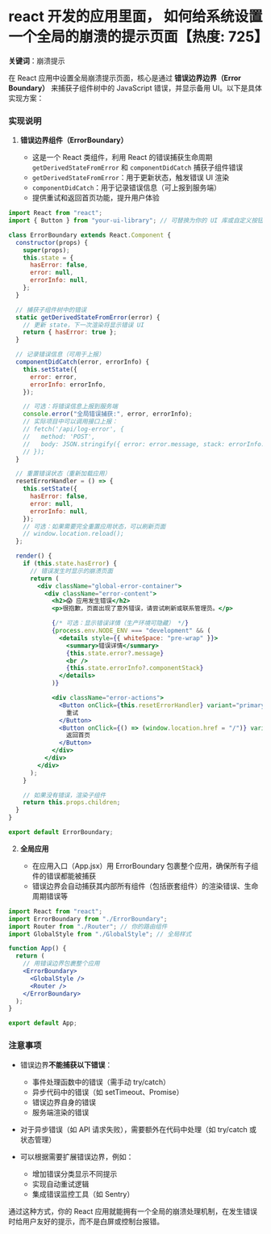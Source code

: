 # react 开发的应用里面， 如何给系统设置一个全局的崩溃的提示页面【热度: 725】

**关键词**：崩溃提示

在 React 应用中设置全局崩溃提示页面，核心是通过 **错误边界边界（Error Boundary）** 来捕获子组件树中的 JavaScript 错误，并显示备用 UI。以下是具体实现方案：

### 实现说明

1. **错误边界组件（ErrorBoundary）**

   - 这是一个 React 类组件，利用 React 的错误捕获生命周期 `getDerivedStateFromError` 和 `componentDidCatch` 捕获子组件错误
   - `getDerivedStateFromError`：用于更新状态，触发错误 UI 渲染
   - `componentDidCatch`：用于记录错误信息（可上报到服务端）
   - 提供重试和返回首页功能，提升用户体验

```jsx
import React from "react";
import { Button } from "your-ui-library"; // 可替换为你的 UI 库或自定义按钮

class ErrorBoundary extends React.Component {
  constructor(props) {
    super(props);
    this.state = {
      hasError: false,
      error: null,
      errorInfo: null,
    };
  }

  // 捕获子组件树中的错误
  static getDerivedStateFromError(error) {
    // 更新 state，下一次渲染将显示错误 UI
    return { hasError: true };
  }

  // 记录错误信息（可用于上报）
  componentDidCatch(error, errorInfo) {
    this.setState({
      error: error,
      errorInfo: errorInfo,
    });

    // 可选：将错误信息上报到服务端
    console.error("全局错误捕获:", error, errorInfo);
    // 实际项目中可以调用接口上报：
    // fetch('/api/log-error', {
    //   method: 'POST',
    //   body: JSON.stringify({ error: error.message, stack: errorInfo.componentStack })
    // });
  }

  // 重置错误状态（重新加载应用）
  resetErrorHandler = () => {
    this.setState({
      hasError: false,
      error: null,
      errorInfo: null,
    });
    // 可选：如果需要完全重置应用状态，可以刷新页面
    // window.location.reload();
  };

  render() {
    if (this.state.hasError) {
      // 错误发生时显示的崩溃页面
      return (
        <div className="global-error-container">
          <div className="error-content">
            <h2>😱 应用发生错误</h2>
            <p>很抱歉，页面出现了意外错误，请尝试刷新或联系管理员。</p>

            {/* 可选：显示错误详情（生产环境可隐藏） */}
            {process.env.NODE_ENV === "development" && (
              <details style={{ whiteSpace: "pre-wrap" }}>
                <summary>错误详情</summary>
                {this.state.error?.message}
                <br />
                {this.state.errorInfo?.componentStack}
              </details>
            )}

            <div className="error-actions">
              <Button onClick={this.resetErrorHandler} variant="primary">
                重试
              </Button>
              <Button onClick={() => (window.location.href = "/")} variant="secondary" style={{ marginLeft: "10px" }}>
                返回首页
              </Button>
            </div>
          </div>
        </div>
      );
    }

    // 如果没有错误，渲染子组件
    return this.props.children;
  }
}

export default ErrorBoundary;
```

2. **全局应用**

   - 在应用入口（App.jsx）用 ErrorBoundary 包裹整个应用，确保所有子组件的错误都能被捕获
   - 错误边界会自动捕获其内部所有组件（包括嵌套组件）的渲染错误、生命周期错误等

```jsx
import React from "react";
import ErrorBoundary from "./ErrorBoundary";
import Router from "./Router"; // 你的路由组件
import GlobalStyle from "./GlobalStyle"; // 全局样式

function App() {
  return (
    // 用错误边界包裹整个应用
    <ErrorBoundary>
      <GlobalStyle />
      <Router />
    </ErrorBoundary>
  );
}

export default App;
```

### 注意事项

- 错误边界**不能捕获以下错误**：

  - 事件处理函数中的错误（需手动 try/catch）
  - 异步代码中的错误（如 setTimeout、Promise）
  - 错误边界自身的错误
  - 服务端渲染的错误

- 对于异步错误（如 API 请求失败），需要额外在代码中处理（如 try/catch 或状态管理）

- 可以根据需要扩展错误边界，例如：
  - 增加错误分类显示不同提示
  - 实现自动重试逻辑
  - 集成错误监控工具（如 Sentry）

通过这种方式，你的 React 应用就能拥有一个全局的崩溃处理机制，在发生错误时给用户友好的提示，而不是白屏或控制台报错。